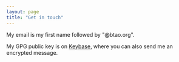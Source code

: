 ```yaml
---
layout: page
title: "Get in touch"
---
```


My email is my first name followed by "@btao.org".

My GPG public key is on [Keybase](https://keybase.io/taooat), where you can also send me an encrypted message.

